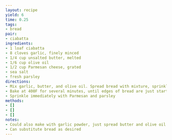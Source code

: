 ```yaml
---
layout: recipe
yield: 6
time: 0.25
tags:
- bread
pair:
- ciabatta
ingredients:
- 1 loaf ciabatta
- 8 cloves garlic, finely minced
- 1/4 cup unsalted butter, melted
- 1/6 cup olive oil
- 1/2 cup Parmesan cheese, grated
- sea salt
- fresh parsley
directions:
- Mix garlic, butter, and olive oil. Spread bread with mixture, sprinkle with salt
- Bake at 400F for several minutes, until edges of bread are just starting to brown
- Sprinkle immediately with Parmesan and parsley
methods:
- []
- []
- []
notes:
- Could also make with garlic powder, just spread butter and olive oil mixture on bread and then sprinkle desired amount of garlic powder along with salt over top
- Can substitute bread as desired
---
```

